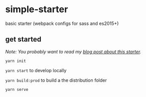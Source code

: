 # simple-starter

basic starter (webpack configs for sass and es2015+)

## get started

*Note: You probably want to read my [blog post about this starter](https://www.sceendy.com/blog/2017-12-11-setup-webpack/).*

`yarn init`

`yarn start` to develop locally

`yarn build:prod` to build a the distribution folder

`yarn serve`